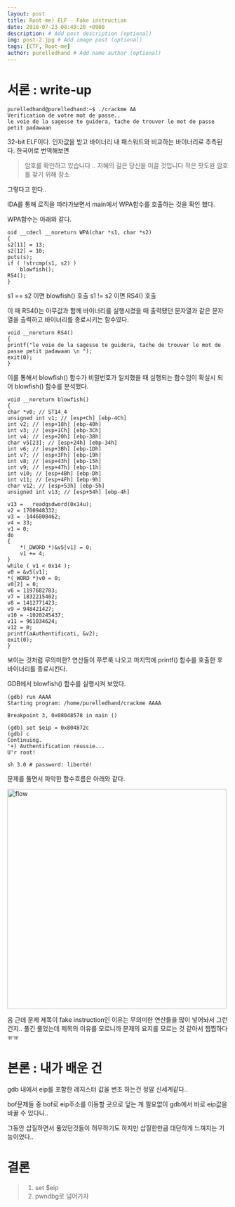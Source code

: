 ```yaml
---
layout: post
title: Root-me) ELF - Fake instruction
date: 2018-07-23 08:49:20 +0900
description: # Add post description (optional)
img: post-2.jpg # Add image post (optional)
tags: [CTF, Root-me]
author: purelledhand # Add name author (optional)
---
```


# 서론 : write-up

    purelledhand@purelledhand:~$ ./crackme AA
    Verification de votre mot de passe..
    le voie de la sagesse te guidera, tache de trouver le mot de passe petit padawaan 


32-bit ELF이다. 인자값을 받고 바이너리 내 패스워드와 비교하는 바이너리로 추측된다. 한국어로 번역해보면

> 암호를 확인하고 있습니다 ..
> 지혜의 길은 당신을 이끌 것입니다 작은 팟도완 암호를 찾기 위해 장소

그렇다고 한다..

IDA를 통해 로직을 따라가보면서 main에서 WPA함수를 호출하는 것을 확인 했다.

WPA함수는 아래와 같다.

    oid __cdecl __noreturn WPA(char *s1, char *s2)
    {
    s2[11] = 13;
    s2[12] = 10;
    puts(s);
    if ( !strcmp(s1, s2) )
        blowfish();
    RS4();
    }

s1 == s2 이면 blowfish() 호출
s1 != s2 이면 RS4() 호출

이 때 RS4()는 아무값과 함께 바이너리를 실행시켰을 때 출력됐던 문자열과 같은 문자열을 출력하고 바이너리를 종료시키는 함수였다.

    void __noreturn RS4()
    {
    printf("le voie de la sagesse te guidera, tache de trouver le mot de passe petit padawaan \n ");
    exit(0);
    }

이를 통해서 blowfish() 함수가 비밀번호가 일치했을 때 실행되는 함수임이 확실시 되어 blowfish() 함수를 분석했다.

    void __noreturn blowfish()
    {
    char *v0; // ST14_4
    unsigned int v1; // [esp+Ch] [ebp-4Ch]
    int v2; // [esp+18h] [ebp-40h]
    int v3; // [esp+1Ch] [ebp-3Ch]
    int v4; // [esp+20h] [ebp-38h]
    char v5[23]; // [esp+24h] [ebp-34h]
    int v6; // [esp+3Bh] [ebp-1Dh]
    int v7; // [esp+3Fh] [ebp-19h]
    int v8; // [esp+43h] [ebp-15h]
    int v9; // [esp+47h] [ebp-11h]
    int v10; // [esp+4Bh] [ebp-Dh]
    int v11; // [esp+4Fh] [ebp-9h]
    char v12; // [esp+53h] [ebp-5h]
    unsigned int v13; // [esp+54h] [ebp-4h]

    v13 = __readgsdword(0x14u);
    v2 = 1700948332;
    v3 = -1446808462;
    v4 = 33;
    v1 = 0;
    do
    {
        *(_DWORD *)&v5[v1] = 0;
        v1 += 4;
    }
    while ( v1 < 0x14 );
    v0 = &v5[v1];
    *(_WORD *)v0 = 0;
    v0[2] = 0;
    v6 = 1197682783;
    v7 = 1832215402;
    v8 = 1412771423;
    v9 = 948421427;
    v10 = -1020245437;
    v11 = 961034624;
    v12 = 0;
    printf(aAuthentificati, &v2);
    exit(0);
    }

보이는 것처럼 무의미한? 연산들이 쭈루룩 나오고 마지막에 printf() 함수를 호출한 후 바이너리를 종료시킨다.

GDB에서 blowfish() 함수를 실행시켜 보았다.

    (gdb) run AAAA
    Starting program: /home/purelledhand/crackme AAAA

    Breakpoint 3, 0x08048578 in main ()

    (gdb) set $eip = 0x804872c
    (gdb) c
    Continuing.
    '+) Authentification réussie...
    U'r root! 

    sh 3.0 # password: liberté!

문제를 풀면서 파악한 함수흐름은 아래와 같다.

<img src="{{site.baseurl}}/assets/img/rootme/cracking/fake.png" alt="flow" style="width: 500px; margin: 0 auto;"/>


음 근데 문제 제목이 fake instruction인 이유는 무의미한 연산들을 많이 넣어놔서 그런건지.. 풀긴 풀었는데 제목의 이유를 모르니까 문제의 요지를 모르는 것 같아서 찝찝하다ㅠㅠ

# 본론 : 내가 배운 건

gdb 내에서 eip를 포함한 레지스터 값을 변조 하는건 정말 신세계같다..

bof문제들 중 bof로 eip주소를 이동할 곳으로 덮는 게 필요없이 gdb에서 바로 eip값을 바꿀 수 있다니..

그동안 삽질하면서 풀었던것들이 허무하기도 하지만 삽질한만큼 대단하게 느껴지는 기능이었다..

# 결론

> 1. set $eip
> 2. pwndbg로 넘어가자